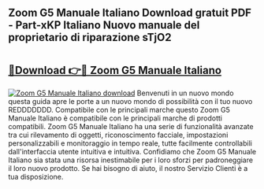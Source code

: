 ## Zoom G5 Manuale Italiano Download gratuit PDF - Part-xKP Italiano Nuovo manuale del proprietario di riparazione sTjO2

# <h2><a href="http://dfb0hi.blite.top/?on=Zoom+G5+Manuale+Italiano">🔗Download 👉🔴 Zoom G5 Manuale Italiano</a></h2>

[![Zoom G5 Manuale Italiano download](https://i.imgur.com/lujVjoI.png)](http://dfb0hi.blite.top/?on=Zoom+G5+Manuale+Italiano)
Benvenuti in un nuovo mondo questa guida apre le porte a un nuovo mondo di possibilità con il tuo nuovo REDDDDDDD. Compatibile con le principali marche questo Zoom G5 Manuale Italiano è compatibile con le principali marche di prodotti compatibili. Zoom G5 Manuale Italiano ha una serie di funzionalità avanzate tra cui rilevamento di oggetti, riconoscimento facciale, impostazioni personalizzabili e monitoraggio in tempo reale, tutte facilmente controllabili dall'interfaccia utente intuitiva e intuitiva. Confidiamo che Zoom G5 Manuale Italiano sia stata una risorsa inestimabile per i loro sforzi per padroneggiare il loro nuovo prodotto. Se hai bisogno di aiuto, il nostro Servizio Clienti è a tua disposizione.
